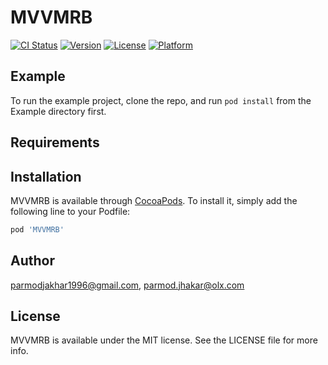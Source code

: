 # MVVMRB

[![CI Status](https://img.shields.io/travis/parmodjakhar1996@gmail.com/MVVMRB.svg?style=flat)](https://travis-ci.org/parmodjakhar1996@gmail.com/MVVMRB)
[![Version](https://img.shields.io/cocoapods/v/MVVMRB.svg?style=flat)](https://cocoapods.org/pods/MVVMRB)
[![License](https://img.shields.io/cocoapods/l/MVVMRB.svg?style=flat)](https://cocoapods.org/pods/MVVMRB)
[![Platform](https://img.shields.io/cocoapods/p/MVVMRB.svg?style=flat)](https://cocoapods.org/pods/MVVMRB)

## Example

To run the example project, clone the repo, and run `pod install` from the Example directory first.

## Requirements

## Installation

MVVMRB is available through [CocoaPods](https://cocoapods.org). To install
it, simply add the following line to your Podfile:

```ruby
pod 'MVVMRB'
```

## Author

parmodjakhar1996@gmail.com, parmod.jhakar@olx.com

## License

MVVMRB is available under the MIT license. See the LICENSE file for more info.
